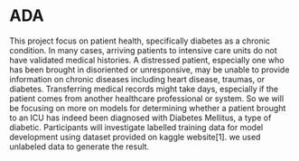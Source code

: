 # ADA
This project focus on patient health, specifically diabetes as a chronic condition. In many cases,
arriving patients to intensive care units do not have validated medical histories. A distressed patient,
especially one who has been brought in disoriented or unresponsive, may be unable to provide
information on chronic diseases including heart disease, traumas, or diabetes. Transferring medical
records might take days, especially if the patient comes from another healthcare professional or
system. So we will be focusing on more on models for determining whether a patient brought to
an ICU has indeed been diagnosed with Diabetes Mellitus, a type of diabetic. Participants will
investigate labelled training data for model development using dataset provided on kaggle website[1].
we used unlabeled data to generate the result.

